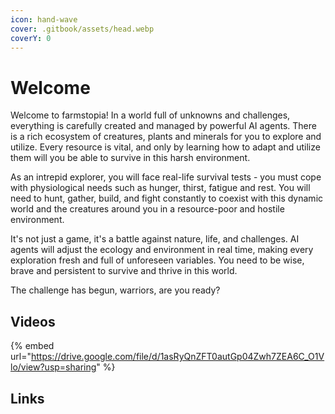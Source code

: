 ```yaml
---
icon: hand-wave
cover: .gitbook/assets/head.webp
coverY: 0
---
```


# Welcome

Welcome to farmstopia! In a world full of unknowns and challenges, everything is carefully created and managed by powerful AI agents. There is a rich ecosystem of creatures, plants and minerals for you to explore and utilize. Every resource is vital, and only by learning how to adapt and utilize them will you be able to survive in this harsh environment.

As an intrepid explorer, you will face real-life survival tests - you must cope with physiological needs such as hunger, thirst, fatigue and rest. You will need to hunt, gather, build, and fight constantly to coexist with this dynamic world and the creatures around you in a resource-poor and hostile environment.

It's not just a game, it's a battle against nature, life, and challenges. AI agents will adjust the ecology and environment in real time, making every exploration fresh and full of unforeseen variables. You need to be wise, brave and persistent to survive and thrive in this world.

The challenge has begun, warriors, are you ready?

## Videos

{% embed url="https://drive.google.com/file/d/1asRyQnZFT0autGp04Zwh7ZEA6C_O1Vlo/view?usp=sharing" %}

## Links
